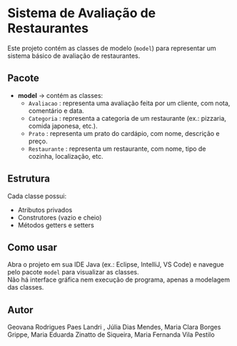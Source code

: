 # Sistema de Avaliação de Restaurantes

Este projeto contém as classes de modelo (`model`) para representar um sistema básico de avaliação de restaurantes.

## Pacote

- **model** → contém as classes:
    - `Avaliacao` : representa uma avaliação feita por um cliente, com nota, comentário e data.
    - `Categoria` : representa a categoria de um restaurante (ex.: pizzaria, comida japonesa, etc.).
    - `Prato` : representa um prato do cardápio, com nome, descrição e preço.
    - `Restaurante` : representa um restaurante, com nome, tipo de cozinha, localização, etc.

## Estrutura

Cada classe possui:
- Atributos privados
- Construtores (vazio e cheio)
- Métodos getters e setters

## Como usar

Abra o projeto em sua IDE Java (ex.: Eclipse, IntelliJ, VS Code) e navegue pelo pacote `model` para visualizar as classes.  
Não há interface gráfica nem execução de programa, apenas a modelagem das classes.

## Autor

Geovana Rodrigues Paes Landri , Júlia Dias Mendes, Maria Clara Borges Grippe, Maria Eduarda Zinatto de Siqueira, Maria Fernanda Vila Pestilo 


